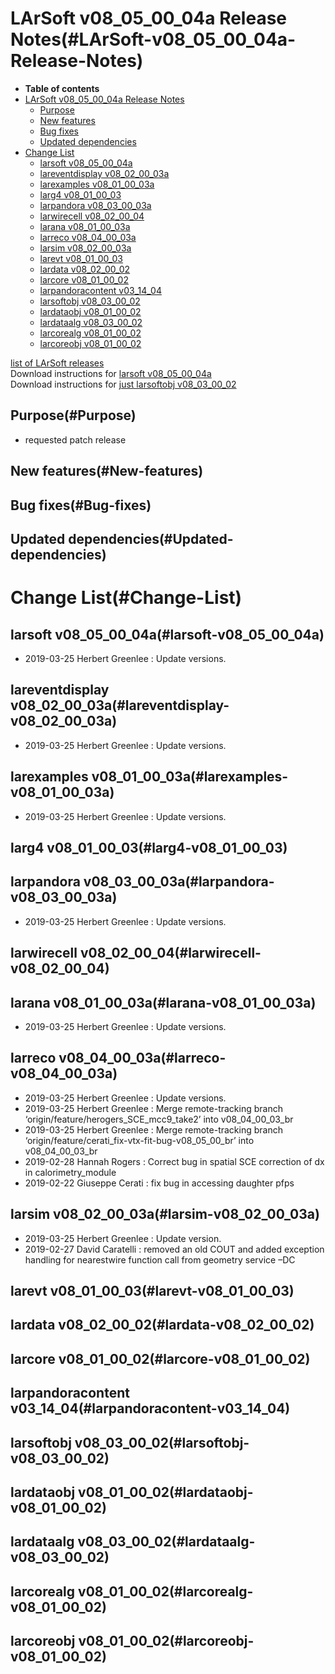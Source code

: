LArSoft v08\_05\_00\_04a Release Notes(#LArSoft-v08_05_00_04a-Release-Notes)
===============================================================================

-   **Table of contents**
-   [LArSoft v08\_05\_00\_04a Release Notes](#LArSoft-v08_05_00_04a-Release-Notes)
    -   [Purpose](#Purpose)
    -   [New features](#New-features)
    -   [Bug fixes](#Bug-fixes)
    -   [Updated dependencies](#Updated-dependencies)
-   [Change List](#Change-List)
    -   [larsoft v08\_05\_00\_04a](#larsoft-v08_05_00_04a)
    -   [lareventdisplay v08\_02\_00\_03a](#lareventdisplay-v08_02_00_03a)
    -   [larexamples v08\_01\_00\_03a](#larexamples-v08_01_00_03a)
    -   [larg4 v08\_01\_00\_03](#larg4-v08_01_00_03)
    -   [larpandora v08\_03\_00\_03a](#larpandora-v08_03_00_03a)
    -   [larwirecell v08\_02\_00\_04](#larwirecell-v08_02_00_04)
    -   [larana v08\_01\_00\_03a](#larana-v08_01_00_03a)
    -   [larreco v08\_04\_00\_03a](#larreco-v08_04_00_03a)
    -   [larsim v08\_02\_00\_03a](#larsim-v08_02_00_03a)
    -   [larevt v08\_01\_00\_03](#larevt-v08_01_00_03)
    -   [lardata v08\_02\_00\_02](#lardata-v08_02_00_02)
    -   [larcore v08\_01\_00\_02](#larcore-v08_01_00_02)
    -   [larpandoracontent v03\_14\_04](#larpandoracontent-v03_14_04)
    -   [larsoftobj v08\_03\_00\_02](#larsoftobj-v08_03_00_02)
    -   [lardataobj v08\_01\_00\_02](#lardataobj-v08_01_00_02)
    -   [lardataalg v08\_03\_00\_02](#lardataalg-v08_03_00_02)
    -   [larcorealg v08\_01\_00\_02](#larcorealg-v08_01_00_02)
    -   [larcoreobj v08\_01\_00\_02](#larcoreobj-v08_01_00_02)

[list of LArSoft releases](LArSoft_release_list)\
Download instructions for [larsoft v08\_05\_00\_04a](http://scisoft.fnal.gov/scisoft/bundles/larsoft/v08_05_00_04a/larsoft-v08_05_00_04a.html)\
Download instructions for [just larsoftobj v08\_03\_00\_02](http://scisoft.fnal.gov/scisoft/bundles/larsoftobj/v08_03_00_02/larsoftobj-v08_03_00_02.html)

Purpose(#Purpose)
--------------------

-   requested patch release

New features(#New-features)
------------------------------

Bug fixes(#Bug-fixes)
------------------------

Updated dependencies(#Updated-dependencies)
----------------------------------------------

Change List(#Change-List)
============================

larsoft v08\_05\_00\_04a(#larsoft-v08_05_00_04a)
---------------------------------------------------

-   2019-03-25 Herbert Greenlee : Update versions.

lareventdisplay v08\_02\_00\_03a(#lareventdisplay-v08_02_00_03a)
-------------------------------------------------------------------

-   2019-03-25 Herbert Greenlee : Update versions.

larexamples v08\_01\_00\_03a(#larexamples-v08_01_00_03a)
-----------------------------------------------------------

-   2019-03-25 Herbert Greenlee : Update versions.

larg4 v08\_01\_00\_03(#larg4-v08_01_00_03)
---------------------------------------------

larpandora v08\_03\_00\_03a(#larpandora-v08_03_00_03a)
---------------------------------------------------------

-   2019-03-25 Herbert Greenlee : Update versions.

larwirecell v08\_02\_00\_04(#larwirecell-v08_02_00_04)
---------------------------------------------------------

larana v08\_01\_00\_03a(#larana-v08_01_00_03a)
-------------------------------------------------

-   2019-03-25 Herbert Greenlee : Update versions.

larreco v08\_04\_00\_03a(#larreco-v08_04_00_03a)
---------------------------------------------------

-   2019-03-25 Herbert Greenlee : Update versions.
-   2019-03-25 Herbert Greenlee : Merge remote-tracking branch ‘origin/feature/herogers\_SCE\_mcc9\_take2’ into v08\_04\_00\_03\_br
-   2019-03-25 Herbert Greenlee : Merge remote-tracking branch ‘origin/feature/cerati\_fix-vtx-fit-bug-v08\_05\_00\_br’ into v08\_04\_00\_03\_br
-   2019-02-28 Hannah Rogers : Correct bug in spatial SCE correction of dx in calorimetry\_module
-   2019-02-22 Giuseppe Cerati : fix bug in accessing daughter pfps

larsim v08\_02\_00\_03a(#larsim-v08_02_00_03a)
-------------------------------------------------

-   2019-03-25 Herbert Greenlee : Update version.
-   2019-02-27 David Caratelli : removed an old COUT and added exception handling for nearestwire function call from geometry service –DC

larevt v08\_01\_00\_03(#larevt-v08_01_00_03)
-----------------------------------------------

lardata v08\_02\_00\_02(#lardata-v08_02_00_02)
-------------------------------------------------

larcore v08\_01\_00\_02(#larcore-v08_01_00_02)
-------------------------------------------------

larpandoracontent v03\_14\_04(#larpandoracontent-v03_14_04)
--------------------------------------------------------------

larsoftobj v08\_03\_00\_02(#larsoftobj-v08_03_00_02)
-------------------------------------------------------

lardataobj v08\_01\_00\_02(#lardataobj-v08_01_00_02)
-------------------------------------------------------

lardataalg v08\_03\_00\_02(#lardataalg-v08_03_00_02)
-------------------------------------------------------

larcorealg v08\_01\_00\_02(#larcorealg-v08_01_00_02)
-------------------------------------------------------

larcoreobj v08\_01\_00\_02(#larcoreobj-v08_01_00_02)
-------------------------------------------------------
